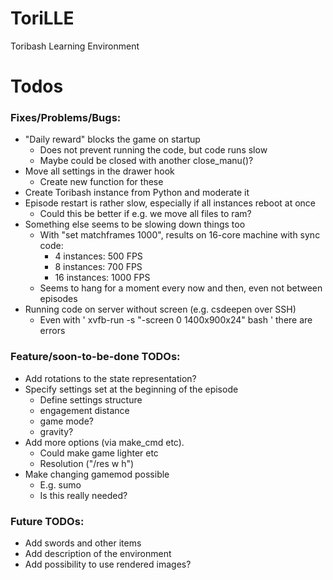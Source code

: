 # ToriLLE
Toribash Learning Environment

# Todos
### Fixes/Problems/Bugs:

- "Daily reward" blocks the game on startup 
    - Does not prevent running the code, but code runs slow
    - Maybe could be closed with another close_manu()?
- Move all settings in the drawer hook
    - Create new function for these
- Create Toribash instance from Python and moderate it
- Episode restart is rather slow, especially if all instances reboot at once
    - Could this be better if e.g. we move all files to ram?
- Something else seems to be slowing down things too
    - With "set matchframes 1000", results on 16-core machine with sync code:
        - 4 instances: 500 FPS
        - 8 instances: 700 FPS
        - 16 instances: 1000 FPS
    - Seems to hang for a moment every now and then, even not between
      episodes
- Running code on server without screen (e.g. csdeepen over SSH)
	- Even with ' xvfb-run -s "-screen 0 1400x900x24" bash ' there are errors
### Feature/soon-to-be-done TODOs:

- Add rotations to the state representation?
- Specify settings set at the beginning of the episode 
    - Define settings structure
    - engagement distance
    - game mode?
    - gravity? 
- Add more options (via make_cmd etc). 
    - Could make game lighter etc
    - Resolution ("/res w h")
- Make changing gamemod possible
    - E.g. sumo
    - Is this really needed?
    
### Future TODOs:

- Add swords and other items
- Add description of the environment
- Add possibility to use rendered images?
